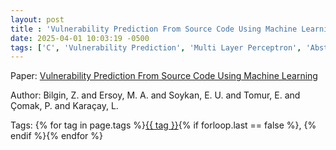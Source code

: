 ```yaml
---
layout: post
title : 'Vulnerability Prediction From Source Code Using Machine Learning'
date: 2025-04-01 10:03:19 -0500
tags: ['C', 'Vulnerability Prediction', 'Multi Layer Perceptron', 'Abstract Syntax Tree (AST)']
---
```

Paper: [Vulnerability Prediction From Source Code Using Machine Learning](https://ieeexplore.ieee.org/abstract/document/9167194)

Author: Bilgin, Z. and Ersoy, M. A. and Soykan, E. U. and Tomur, E. and Çomak, P. and Karaçay, L.




 Tags: 
    <span>
    {% for tag in page.tags %}<a href="{{ site.baseurl }}tags/#{{ tag | slugify }}">{{ tag }}</a>{% if forloop.last == false %}, {% endif %}{% endfor %}
    </span>
